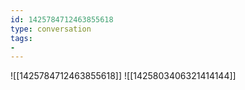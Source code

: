 ```yaml
---
id: 1425784712463855618
type: conversation
tags:
- 
---
```

![[1425784712463855618]]
![[1425803406321414144]]

